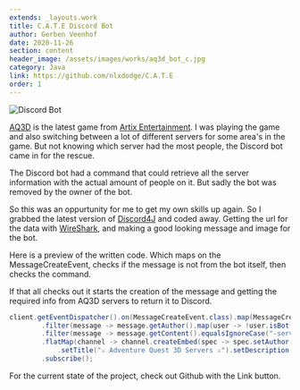 ```yaml
---
extends: _layouts.work
title: C.A.T.E Discord Bot
author: Gerben Veenhof
date: 2020-11-26
section: content
header_image: /assets/images/works/aq3d_bot_c.jpg
category: Java
link: https://github.com/nlxdodge/C.A.T.E
order: 1
---
```


![Discord Bot](/assets/images/works/aq3d_bot_c.jpg)

[AQ3D](https://aq3d.com/) is the latest game from [Artix Entertainment](https://www.artix.com/).
I was playing the game and also switching between a lot of different servers for some area's in the game. But not knowing which server had the most people, the Discord bot came in for the rescue.

The Discord bot had a command that could retrieve all the server information with the actual amount of people on it. But sadly the bot was removed by the owner of the bot.

So this was an oppurtunity for me to get my own skills up again. So I grabbed the latest version of [Discord4J](https://discord4j.com/) and coded away. Getting the url for the data with [WireShark](https://www.wireshark.org/), and making a good looking message and image for the bot.


Here is a preview of the written code. Which maps on the MessageCreateEvent, checks if the message is not from the bot itself, then checks the command.

If that all checks out it starts the creation of the message and getting the required info from AQ3D servers to return it to Discord.

```java
client.getEventDispatcher().on(MessageCreateEvent.class).map(MessageCreateEvent::getMessage)
        .filter(message -> message.getAuthor().map(user -> !user.isBot()).orElse(false))
        .filter(message -> message.getContent().equalsIgnoreCase("-servers")).flatMap(Message::getChannel)
        .flatMap(channel -> channel.createEmbed(spec -> spec.setAuthor("🤖 C.A.T.E", null, LOGO)
            .setTitle("⚔ Adventure Quest 3D Servers ⚔").setDescription(api.getServerInfo())))
        .subscribe();
```

For the current state of the project, check out Github with the Link button.